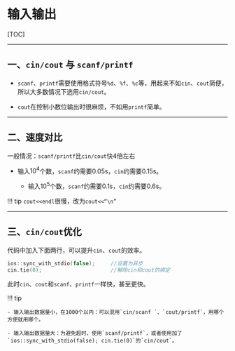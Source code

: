 <h1>
    输入输出
</h1>

[TOC]

---

## 一、`cin/cout` 与 `scanf/printf`

- `scanf`、`printf`需要使用格式符号`%d`、`%f`、`%c`等，用起来不如`cin`、`cout`简便，所以大多数情况下选用`cin/cout`。

- `cout`在控制小数位输出时很麻烦，不如用`printf`简单。

---


## 二、速度对比

一般情况：`scanf/printf`比`cin/cout`快4倍左右

- 输入$10^4$个数，`scanf`约需要0.05s，`cin`约需要0.15s。 
  
  - 输入$10^5$个数，`scanf`约需要0.1s，`cin`约需要0.6s。
    

!!! tip
     `cout<<endl`很慢，改为`cout<<“\n”`

---

## 三、`cin/cout`优化

代码中加入下面两行，可以提升`cin`、`cout`的效率。
```c++
ios::sync_with_stdio(false);     //设置为异步
cin.tie(0);                      //解除cin和cout的绑定
```

此时`cin`、`cout`和`scanf`、`printf`一样快，甚至更快。

!!! tip
    
    - 输入输出数据量小，在1000个以内：可以混用`cin/scanf `、`cout/printf`，用哪个方便就用哪个。
    
    - 输入输出数据量大：为避免超时，使用`scanf/printf`，或者使用加了`ios::sync_with_stdio(false); cin.tie(0)`的`cin/cout`。 

